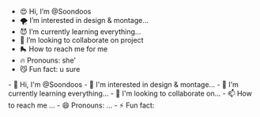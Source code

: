 - 😍 Hi, I’m @Soondoos
- 🌪 I’m interested in design & montage...
- 😈 I’m currently learning everything...
- 💪 I’m looking to collaborate on project 
- 🛼 How to reach me for me
- 🔥 Pronouns: she'
- 😼 Fun fact: u sure

<!---
Soondoos/Soondoos is a ✨ special ✨ repository because its `README.md` (this file) appears on your GitHub profile.
You can click the Preview link to take a look at your changes.
--->- 👋 Hi, I'm @Soondoos - 👀 I'm interested in design & montage... - 🌱 I'm currently learning everything... - 💞️ I'm looking to collaborate on... - 📫 How to reach me ... - 😄 Pronouns: ... - ⚡ Fun fact: 
